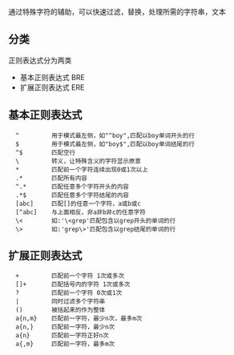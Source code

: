 通过特殊字符的辅助，可以快速过滤，替换，处理所需的字符串，文本

## 分类
正则表达式分为两类
-   基本正则表达式 BRE
-   扩展正则表达式 ERE

## 基本正则表达式
```
  ^         用于模式最左侧，如"^boy",匹配以boy单词开头的行
  $         用于模式最左侧，如"boy$",匹配以boy单词结尾的行
  ^$        匹配空行
  \         转义，让特殊含义的字符显示原意
  *         匹配前一个字符连续出现0或1次以上
  .*        匹配所有内容
  ^.*       匹配任意多个字符开头的内容
  .*$       匹配任意多个字符结尾的内容
  [abc]     匹配[]的任意一个字符，a或b或c
  [^abc]    与上面相反，非a非b非c的任意字符
  \<        如:'\<grep'匹配包含以grep开头的单词的行
  \>        如:'grep\>'匹配包含以grep结尾的单词的行
```

## 扩展正则表达式
```
  +         匹配前一个字符 1次或多次
  []+       匹配括号内的字符 1次或多次
  ?         匹配前一个字符 0次或1次 
  |         同时过滤多个字符串
  ()        被括起来的作为整体
  a{n,m}    匹配前一字符，最少n次，最多m次
  a{n,}     匹配前一字符，最少n次
  a{n}      匹配前一字符正好n次
  a{,m}     匹配前一字符，最多m次
```
